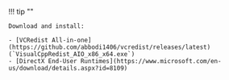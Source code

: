 !!! tip ""    

    Download and install:

    - [VCRedist All-in-one](https://github.com/abbodi1406/vcredist/releases/latest) (`VisualCppRedist_AIO_x86_x64.exe`)  
    - [DirectX End-User Runtimes](https://www.microsoft.com/en-us/download/details.aspx?id=8109)